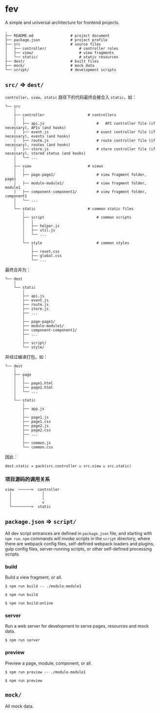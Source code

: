 # fev

A simple and universal architecture for frontend projects.

    .
    ├── README.md                 # project document
    ├── package.json              # project profile
    ├── src                       # source files
    │   ├── controller/               # controller roles
    │   ├── view/                     # view fragments
    │   └── static/                   # static resources
    ├── dest/                     # built files
    ├── mock/                     # mock data
    └── script/                   # development scripts


## `src/` => `dest/`

`controller`、`view`、`static` 路径下的代码最终会被合入 `static`，如：

    └── src
        │
        ├── controller                    # controllers
        │   │
        │   ├── api.js                        #   API controller file (if necessary), APIs (and hooks)
        │   ├── event.js                      # event controller file (if necessary), events (and hooks)
        │   ├── route.js                      # route controller file (if necessary), routes (and hooks)
        │   ├── store.js                      # store controller file (if necessary), stored status (and hooks)
        │   └── ...
        │
        ├── view                          # views
        │   │
        │   ├── page-page1/                   # view fragment folder, page1
        │   ├── module-module1/               # view fragment folder, module1
        │   ├── component-component1/         # view fragment folder, component1
        │   └── ...
        │
        └── static                        # common static files
            │
            ├── script                        # common scripts
            │   │
            │   ├── helper.js
            │   ├── util.js
            │   └── ...
            │
            └── style                         # common styles
                │
                ├── reset.css
                ├── global.css
                └── ...

最终合并为：

    └── dest
        │
        └── static
            │
            ├── api.js
            ├── event.js
            ├── route.js
            ├── store.js
            ├── ...
            │
            ├── page-page1/
            ├── module-module1/
            ├── component-component1/
            ├── ...
            │
            ├── script/
            └── style/

并经过编译打包，如：

    └── dest
        │
        ├── page
        │   │
        │   ├── page1.html
        │   ├── page2.html
        │   └── ...
        │
        └── static
            │
            ├── app.js
            │
            ├── page1.js
            ├── page1.css
            ├── page2.js
            ├── page2.css
            ├── ...
            │
            ├── common.js
            └── common.css

因此：

    dest.static = pack(src.controller ∪ src.view ∪ src.static)

### 项目源码的调用关系

    view  ──────>  controller
      │              │
      │              │
      │              v
      └─────────>  static


## `package.json` => `script/`

All dev script entrances are defined in `package.json` file, and starting with `npm run`. `npm` commands will invoke
scripts in the `script` directory, where there are webpack config files, self-defined webpack loaders and plugins,
gulp config files, server-running scripts, or other self-defined processing scripts.

### build

Build a view fragment, or all.

`$ npm run build -- ./module-module1`

`$ npm run build`

`$ npm run build:online`

### server

Run a web server for development to serve pages, resources and mock data.

`$ npm run server`

### preview

Preview a page, module, component, or all.

`$ npm run preview -- ./module-module1`

`$ npm run preview`


## `mock/`

All mock data.
